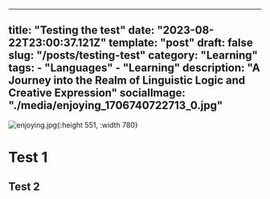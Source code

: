 ---
  title: "Testing the test"
  date: "2023-08-22T23:00:37.121Z"
  template: "post"
  draft: false
  slug: "/posts/testing-test"
  category: "Learning"
  tags:
    - "Languages"
    - "Learning"
  description: "A Journey into the Realm of Linguistic Logic and Creative Expression"
  socialImage: "./media/enjoying_1706740722713_0.jpg"
  ---
![enjoying.jpg](/media/enjoying_1706740722713_0.jpg){:height 551, :width 780}
# Test 1
## Test 2